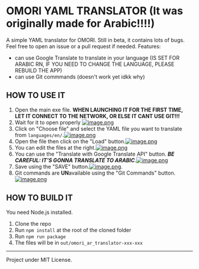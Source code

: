 # OMORI YAML TRANSLATOR (It was originally made for Arabic!!!!)

A simple YAML translator for OMORI. Still in beta, it contains lots of bugs. Feel free to open an issue or a pull request if needed.
Features:
- can use Google Translate to translate in your language (IS SET FOR ARABIC RN, IF YOU NEED TO CHANGE THE LANGUAGE, PLEASE REBUILD THE APP)
- can use Git commmands (doesn't work yet idkk why)


## HOW TO USE IT

1. Open the main exe file. **WHEN LAUNCHING IT FOR THE FIRST TIME, LET IT CONNECT TO THE NETWORK, OR ELSE IT CANT USE GIT!!!**
2. Wait for it to open properly [![image.png](https://i.postimg.cc/htkr6P7M/image.png)](https://postimg.cc/nX1BQx2Q)
3. Click on "Choose file" and select the YAML file you want to translate from `languages/en/`.[![image.png](https://i.postimg.cc/RZpDpBMZ/image.png)](https://postimg.cc/xXH5qBJw)
4. Open the file then click on the "Load" button.[![image.png](https://i.postimg.cc/zXGmxpnp/image.png)](https://postimg.cc/w3ZbvX4s)
5. You can edit the files at the right.[![image.png](https://i.postimg.cc/W3DKRbN4/image.png)](https://postimg.cc/47gwVGhC)
6. You can use the "Translate with Google Translate API" button. ***BE CAREFUL: IT'S GONNA TRANSLATE TO ARABIC***.[![image.png](https://i.postimg.cc/qBDRX1YX/image.png)](https://postimg.cc/3WpY3F3d)
7. Save using the "SAVE" button.[![image.png](https://i.postimg.cc/WpyZbp2v/image.png)](https://postimg.cc/14pXvQnC).
8. Git commands are **UN**available using the "Git Commands" button.[![image.png](https://i.postimg.cc/N0WMvF6J/image.png)](https://postimg.cc/nsGZvHwB)


## HOW TO BUILD IT

You need Node.js installed.

1. Clone the repo
2. Run `npm install` at the root of the cloned folder
3. Run `npm run package`
4. The files will be in `out/omori_ar_translator-xxx-xxx`

---

Project under MIT License.